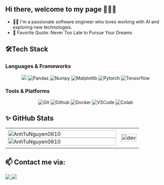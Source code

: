 ## Hi there, welcome to my page 👋👋👋
- 🧑‍💻 I'm a passionate software engineer who loves working with AI and exploring new technologies.
- 🥅 Favorite Quote: Never Too Late to Pursue Your Dreams

## 🛠️Tech Stack
### Languages & Frameworks
<p align="center">
<img src="https://img.shields.io/badge/python-3670A0?style=for-the-badge&logo=python&logoColor=ffdd54">
<img alt="Pandas" src="https://img.shields.io/badge/pandas-%23150458.svg?style=for-the-badge&logo=pandas&logoColor=white">
<img alt="Numpy" src="https://img.shields.io/badge/numpy-%23013243.svg?style=for-the-badge&logo=numpy&logoColor=white">
<img alt="Matplotlib" src="https://img.shields.io/badge/Matplotlib-%23ffffff.svg?style=for-the-badge&logo=Matplotlib&logoColor=black">
<img alt="Pytorch"  src="https://img.shields.io/badge/PyTorch-%23EE4C2C.svg?style=for-the-badge&logo=PyTorch&logoColor=white" />
<img alt="Tensorflow"  src="https://img.shields.io/badge/TensorFlow-%23FF6F00.svg?style=for-the-badge&logo=TensorFlow&logoColor=white" />
</p>

### Tools & Platforms
<p align="center">
<img alt="Git" src="https://img.shields.io/badge/Git-f05134?style=for-the-badge&logo=git&logoColor=f05134&labelColor=282828">
<img alt="Github" src="https://img.shields.io/badge/GitHub-100000?style=for-the-badge&logo=github&logoColor=white" />
<img alt="Docker" src="https://img.shields.io/badge/docker-%230db7ed.svg?style=for-the-badge&logo=docker&logoColor=white">
<img alt="VSCode" src="https://img.shields.io/badge/Visual%20Studio%20Code-0078d7.svg?style=for-the-badge&logo=visual-studio-code&logoColor=white">
<img alt="Colab" src="https://img.shields.io/badge/Colab-fb9c04?style=for-the-badge&&logo=google-colab&logoColor=fb9c04&labelColor=282828">
<br />

## ✨ GitHub Stats   
<table style="width:100%;">
  <tr>
    <td>
      <img src="https://github-readme-stats.vercel.app/api/top-langs/?username=AnhTuNguyen0610&bg_color=FFFFFF00&text_color=179fa3&layout=compact&hide=CSS&langs_count=10&custom_title=Top%20ngôn%20ngữ%20được%20dùng" alt="AnhTuNguyen0610" width="100%"/>
      <img src="https://github-readme-stats.vercel.app/api?username=AnhTuNguyen0610&bg_color=FFFFFF00&text_color=179fa3&show_icons=true&count_private=true&include_all_commits=true&custom_title=Hoạt%20động%20trên%20Github" alt="AnhTuNguyen0610" width="100%"/>
    </td>
    <td>
      <p align="center"> 
        <img src="https://i.pinimg.com/originals/2e/e8/8b/2ee88bf78e4f76001f59bad5e91a6a03.gif" alt="dev" width="100%"/>
      </p>
    </td>
  </tr>
</table>

## 📫 Contact me via:

<a href="mailto:anhtunguyen6106@gmail.com" alt="Email">
    <img src="https://img.icons8.com/fluent/48/000000/mailing.png"/>
  </a>
<a href="https://www.facebook.com/anh.tu.nguyen.603735/" alt="Facebook">
    <img src="https://img.icons8.com/fluent/48/000000/facebook-new.png" target="_blank" />
  </a> 
</p>

